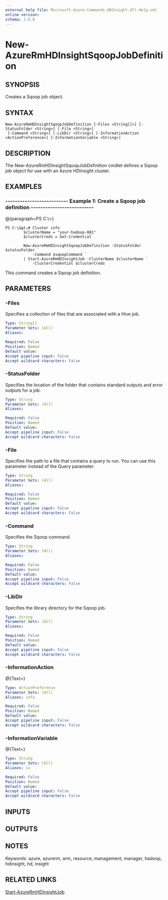 ```yaml
---
external help file: Microsoft.Azure.Commands.HDInsight.dll-Help.xml
online version: 
schema: 2.0.0
---
```


# New-AzureRmHDInsightSqoopJobDefinition
## SYNOPSIS
Creates a Sqoop job object.

## SYNTAX

```
New-AzureRmHDInsightSqoopJobDefinition [-Files <String[]>] [-StatusFolder <String>] [-File <String>]
 [-Command <String>] [-LibDir <String>] [-InformationAction <ActionPreference>] [-InformationVariable <String>]
```

## DESCRIPTION
The New-AzureRmHDInsightSqoopJobDefinition cmdlet defines a Sqoop job object for use with an Azure HDInsight cluster.

## EXAMPLES

### --------------------------  Example 1: Create a Sqoop job definition  --------------------------
@{paragraph=PS C:\\\>}

```
PS C:\&gt;# Cluster info
        $clusterName = "your-hadoop-001"
        $clusterCreds = Get-Credential

        New-AzureRmHDInsightSqoopJobDefinition -StatusFolder $statusFolder `
            -Command $sqoopCommand `
        | Start-AzureRmHDInsightJob -ClusterName $clusterName `
            -ClusterCredential $clusterCreds
```

This command creates a Sqoop job definition.

## PARAMETERS

### -Files
Specifies a collection of files that are associated with a Hive job.

```yaml
Type: String[]
Parameter Sets: (All)
Aliases: 

Required: False
Position: Named
Default value: 
Accept pipeline input: False
Accept wildcard characters: False
```

### -StatusFolder
Specifies the location of the folder that contains standard outputs and error outputs for a job.

```yaml
Type: String
Parameter Sets: (All)
Aliases: 

Required: False
Position: Named
Default value: 
Accept pipeline input: False
Accept wildcard characters: False
```

### -File
Specifies the path to a file that contains a query to run.
You can use this parameter instead of the Query parameter.

```yaml
Type: String
Parameter Sets: (All)
Aliases: 

Required: False
Position: Named
Default value: 
Accept pipeline input: False
Accept wildcard characters: False
```

### -Command
Specifies the Sqoop command.

```yaml
Type: String
Parameter Sets: (All)
Aliases: 

Required: False
Position: Named
Default value: 
Accept pipeline input: False
Accept wildcard characters: False
```

### -LibDir
Specifies the library directory for the Sqoop job.

```yaml
Type: String
Parameter Sets: (All)
Aliases: 

Required: False
Position: Named
Default value: 
Accept pipeline input: False
Accept wildcard characters: False
```

### -InformationAction
@{Text=}

```yaml
Type: ActionPreference
Parameter Sets: (All)
Aliases: infa

Required: False
Position: Named
Default value: 
Accept pipeline input: False
Accept wildcard characters: False
```

### -InformationVariable
@{Text=}

```yaml
Type: String
Parameter Sets: (All)
Aliases: iv

Required: False
Position: Named
Default value: 
Accept pipeline input: False
Accept wildcard characters: False
```

## INPUTS

## OUTPUTS

## NOTES
Keywords: azure, azurerm, arm, resource, management, manager, hadoop, hdinsight, hd, insight

## RELATED LINKS

[Start-AzureRmHDInsightJob]()

